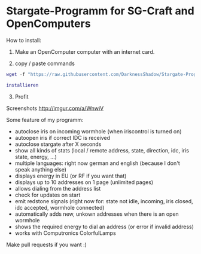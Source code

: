 # Stargate-Programm for SG-Craft and OpenComputers

How to install:

1) Make an OpenComputer computer with an internet card.

2) copy / paste commands

```lua
wget -f "https://raw.githubusercontent.com/DarknessShadow/Stargate-Programm/master/installieren.lua" installieren.lua

installieren
```

3) Profit

Screenshots http://imgur.com/a/WnwiV

Some feature of my programm:

- autoclose iris on incoming wormhole (when iriscontrol is turned on)
- autoopen iris if correct IDC is received
- autoclose stargate after X seconds
- show all kinds of stats (local / remote address, state, direction, idc, iris state, energy, ...)
- multiple languages: right now german and english (because I don't speak anything else)
- displays energy in EU (or RF if you want that)
- displays up to 10 addresses on 1 page (unlimited pages)
- allows dialing from the address list
- check for updates on start
- emit redstone signals (right now for: state not idle, incoming, iris closed, idc accepted, wormhole connected)
- automatically adds new, unkown addresses when there is an open wormhole
- shows the required energy to dial an address (or error if invalid address)
- works with Computronics ColorfulLamps

Make pull requests if you want :)

